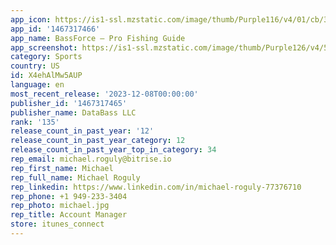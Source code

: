 ```yaml
---
app_icon: https://is1-ssl.mzstatic.com/image/thumb/Purple116/v4/01/cb/3b/01cb3bd9-ae67-3360-1a83-7438a33088b6/AppIcon-0-0-1x_U007emarketing-0-4-0-sRGB-85-220.png/1024x1024bb.png
app_id: '1467317466'
app_name: BassForce — Pro Fishing Guide
app_screenshot: https://is1-ssl.mzstatic.com/image/thumb/Purple126/v4/5f/0a/35/5f0a3587-6c85-069d-769e-049d12d49237/a0cdfda1-254c-4346-ac47-ffdf5296cfef_01-1242x2208.png/1242x2208bb.png
category: Sports
country: US
id: X4ehAlMw5AUP
language: en
most_recent_release: '2023-12-08T00:00:00'
publisher_id: '1467317465'
publisher_name: DataBass LLC
rank: '135'
release_count_in_past_year: '12'
release_count_in_past_year_category: 12
release_count_in_past_year_top_in_category: 34
rep_email: michael.roguly@bitrise.io
rep_first_name: Michael
rep_full_name: Michael Roguly
rep_linkedin: https://www.linkedin.com/in/michael-roguly-77376710
rep_phone: +1 949-233-3404
rep_photo: michael.jpg
rep_title: Account Manager
store: itunes_connect
---
```

